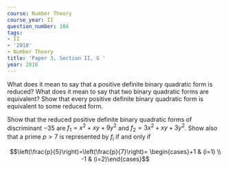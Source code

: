 ```yaml
---
course: Number Theory
course_year: II
question_number: 104
tags:
- II
- '2018'
- Number Theory
title: 'Paper 3, Section II, G '
year: 2018
---
```




What does it mean to say that a positive definite binary quadratic form is reduced? What does it mean to say that two binary quadratic forms are equivalent? Show that every positive definite binary quadratic form is equivalent to some reduced form.

Show that the reduced positive definite binary quadratic forms of discriminant $-35$ are $f_{1}=x^{2}+x y+9 y^{2}$ and $f_{2}=3 x^{2}+x y+3 y^{2}$. Show also that a prime $p>7$ is represented by $f_{i}$ if and only if

$$\left(\frac{p}{5}\right)=\left(\frac{p}{7}\right)= \begin{cases}+1 & (i=1) \\ -1 & (i=2)\end{cases}$$